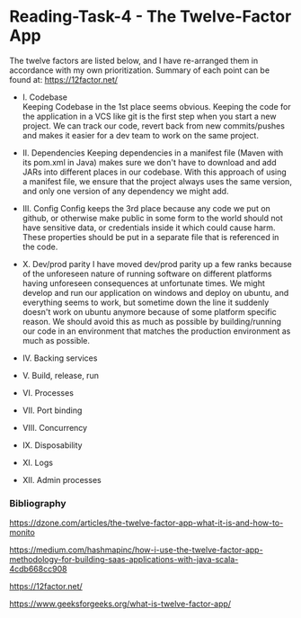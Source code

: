 # Reading-Task-4 - The Twelve-Factor App

The twelve factors are listed below, and I have re-arranged them in accordance with my own prioritization.
Summary of each point can be found at: https://12factor.net/

* I. Codebase\
Keeping Codebase in the 1st place seems obvious. Keeping the code for the application in a VCS like git is the first step when you start a new project. We can track our code, revert back from new commits/pushes and makes it easier for a dev team to work on the same project.

* II. Dependencies
Keeping dependencies in a manifest file (Maven with its pom.xml in Java) makes sure we don't have to download and add JARs into different places in our codebase. With this approach of using a manifest file, we ensure that the project always uses the same version, and only one version of any dependency we might add.

* III. Config
Config keeps the 3rd place because any code we put on github, or otherwise make public in some form to the world should not have sensitive data, or credentials inside it which could cause harm. These properties should be put in a separate file that is referenced in the code.

* X. Dev/prod parity
I have moved dev/prod parity up a few ranks because of the unforeseen nature of running software on different platforms having unforeseen consequences at unfortunate times. We might develop and run our application on windows and deploy on ubuntu, and everything seems to work, but sometime down the line it suddenly doesn't work on ubuntu anymore because of some platform specific reason. We should avoid this as much as possible by building/running our code in an environment that matches the production environment as much as possible.

* IV. Backing services


* V. Build, release, run

* VI. Processes

* VII. Port binding

* VIII. Concurrency

* IX. Disposability

* XI. Logs

* XII. Admin processes



### Bibliography
https://dzone.com/articles/the-twelve-factor-app-what-it-is-and-how-to-monito

https://medium.com/hashmapinc/how-i-use-the-twelve-factor-app-methodology-for-building-saas-applications-with-java-scala-4cdb668cc908

https://12factor.net/

https://www.geeksforgeeks.org/what-is-twelve-factor-app/
